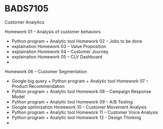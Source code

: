 # BADS7105
Customer Analytics

Homework 01 – Analysis of customer behaviors
- Python program + Analytic tool
Homework 02 – Jobs to be done
- explaination
Homework 03 – Value Proposition
- explaination
Homework 04 – Customer Journey
- explaination
Homework 05 – CLV Dashboard
-
Homework 06 – Customer Segmentation
- Google big query + Python program + Analytic tool
Homework 07 – Product Recommendation
- Python program + Analytic tool
Homework 08 – Campaign Response Model
- Python program + Analytic tool
Homework 09 – A/B Testing
- Google optimization
Homework 10 – Customer Movement Analysis
- Python program + Analytic tool
Homework 11 – Customer Voice Analysis 
- Python program + Analytic tool
Homework 12 - Design Thinking
- 
